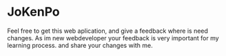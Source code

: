 # JoKenPo

Feel free to get this web aplication, and give a feedback where is need changes.
As im new webdeveloper your feedback is very important for my learning process.
and share your changes with me.
